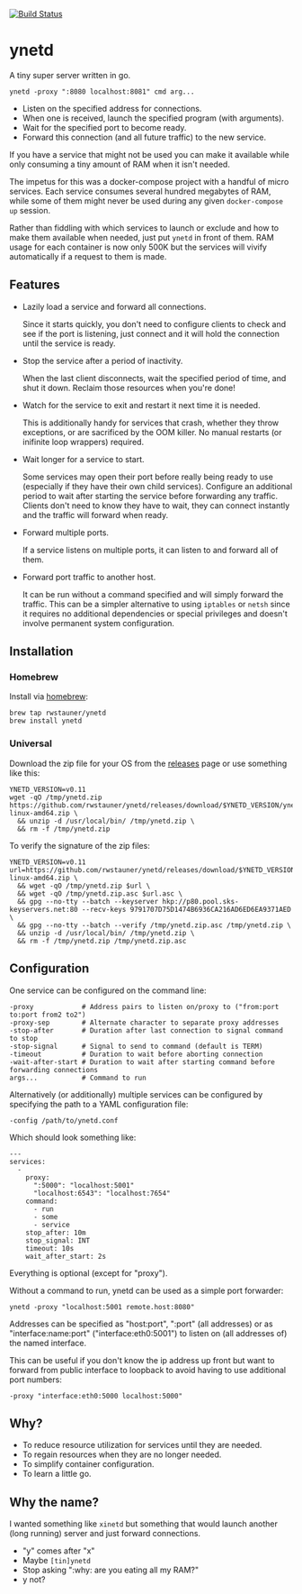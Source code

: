 [![Build Status](https://travis-ci.org/rwstauner/ynetd.svg?branch=master)](https://travis-ci.org/rwstauner/ynetd)

# ynetd

A tiny super server written in go.

    ynetd -proxy ":8080 localhost:8081" cmd arg...

- Listen on the specified address for connections.
- When one is received, launch the specified program (with arguments).
- Wait for the specified port to become ready.
- Forward this connection (and all future traffic) to the new service.

If you have a service that might not be used
you can make it available while only consuming a tiny amount of RAM
when it isn't needed.

The impetus for this was a docker-compose project with a handful
of micro services.  Each service consumes several hundred megabytes
of RAM, while some of them might never be used during any given
`docker-compose up` session.

Rather than fiddling with which services to launch or exclude and how to make
them available when needed, just put `ynetd` in front of them.
RAM usage for each container is now only 500K but the services will vivify
automatically if a request to them is made.


## Features

- Lazily load a service and forward all connections.

  Since it starts quickly, you don't need to configure clients to check and see
  if the port is listening, just connect and it will hold the connection until
  the service is ready.

- Stop the service after a period of inactivity.

  When the last client disconnects, wait the specified period of time, and shut
  it down.  Reclaim those resources when you're done!

- Watch for the service to exit and restart it next time it is needed.

  This is additionally handy for services that crash,
  whether they throw exceptions, or are sacrificed by the OOM killer.
  No manual restarts (or inifinite loop wrappers) required.

- Wait longer for a service to start.

  Some services may open their port before really being ready to use
  (especially if they have their own child services).
  Configure an additional period to wait after starting the service before
  forwarding any traffic.
  Clients don't need to know they have to wait, they can connect instantly
  and the traffic will forward when ready.

- Forward multiple ports.

  If a service listens on multiple ports,
  it can listen to and forward all of them.

- Forward port traffic to another host.

  It can be run without a command specified and will simply forward the traffic.
  This can be a simpler alternative to using `iptables` or `netsh`
  since it requires no additional dependencies or special privileges and doesn't
  involve permanent system configuration.


## Installation

### Homebrew

Install via [homebrew](https://brew.sh):

    brew tap rwstauner/ynetd
    brew install ynetd

### Universal

Download the zip file for your OS from the [releases](https://github.com/rwstauner/ynetd/releases) page
or use something like this:

    YNETD_VERSION=v0.11
    wget -qO /tmp/ynetd.zip https://github.com/rwstauner/ynetd/releases/download/$YNETD_VERSION/ynetd-linux-amd64.zip \
      && unzip -d /usr/local/bin/ /tmp/ynetd.zip \
      && rm -f /tmp/ynetd.zip

To verify the signature of the zip files:

    YNETD_VERSION=v0.11
    url=https://github.com/rwstauner/ynetd/releases/download/$YNETD_VERSION/ynetd-linux-amd64.zip \
      && wget -qO /tmp/ynetd.zip $url \
      && wget -qO /tmp/ynetd.zip.asc $url.asc \
      && gpg --no-tty --batch --keyserver hkp://p80.pool.sks-keyservers.net:80 --recv-keys 9791707D75D1474B6936CA216AD6ED6EA9371AED \
      && gpg --no-tty --batch --verify /tmp/ynetd.zip.asc /tmp/ynetd.zip \
      && unzip -d /usr/local/bin/ /tmp/ynetd.zip \
      && rm -f /tmp/ynetd.zip /tmp/ynetd.zip.asc

## Configuration

One service can be configured on the command line:

    -proxy            # Address pairs to listen on/proxy to ("from:port to:port from2 to2")
    -proxy-sep        # Alternate character to separate proxy addresses
    -stop-after       # Duration after last connection to signal command to stop
    -stop-signal      # Signal to send to command (default is TERM)
    -timeout          # Duration to wait before aborting connection
    -wait-after-start # Duration to wait after starting command before forwarding connections
    args...           # Command to run

Alternatively (or additionally) multiple services
can be configured by specifying the path to a YAML configuration file:

    -config /path/to/ynetd.conf

Which should look something like:

    ---
    services:
      -
        proxy:
          ":5000": "localhost:5001"
          "localhost:6543": "localhost:7654"
        command:
          - run
          - some
          - service
        stop_after: 10m
        stop_signal: INT
        timeout: 10s
        wait_after_start: 2s

Everything is optional (except for "proxy").

Without a command to run, ynetd can be used as a simple port forwarder:

    ynetd -proxy "localhost:5001 remote.host:8080"

Addresses can be specified as "host:port", ":port" (all addresses)
or as "interface:name:port" ("interface:eth0:5001") to listen on
(all addresses of) the named interface.

This can be useful if you don't know the ip address up front
but want to forward from public interface to loopback
to avoid having to use additional port numbers:

    -proxy "interface:eth0:5000 localhost:5000"

## Why?

- To reduce resource utilization for services until they are needed.
- To regain resources when they are no longer needed.
- To simplify container configuration.
- To learn a little go.

## Why the name?

I wanted something like `xinetd` but something that would launch
another (long running) server and just forward connections.

- "y" comes after "x"
- Maybe `[tin]ynetd`
- Stop asking ":why: are you eating all my RAM?"
- y not?
